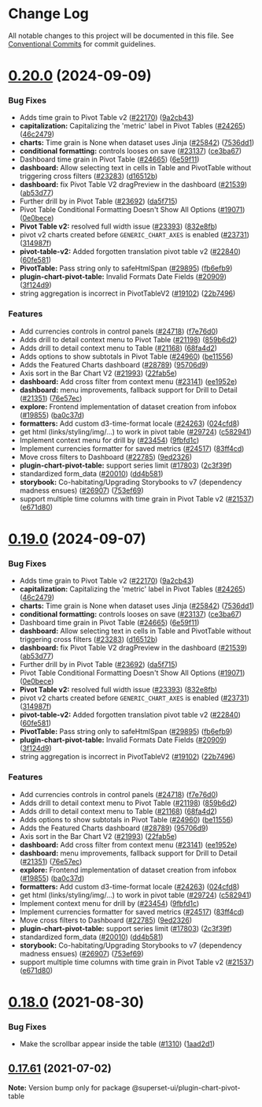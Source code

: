 <!--
  Licensed to the Apache Software Foundation (ASF) under one
  or more contributor license agreements.  See the NOTICE file
  distributed with this work for additional information
  regarding copyright ownership.  The ASF licenses this file
  to you under the Apache License, Version 2.0 (the
  "License"); you may not use this file except in compliance
  with the License.  You may obtain a copy of the License at

    http://www.apache.org/licenses/LICENSE-2.0

  Unless required by applicable law or agreed to in writing,
  software distributed under the License is distributed on an
  "AS IS" BASIS, WITHOUT WARRANTIES OR CONDITIONS OF ANY
  KIND, either express or implied.  See the License for the
  specific language governing permissions and limitations
  under the License.
-->

# Change Log

All notable changes to this project will be documented in this file.
See [Conventional Commits](https://conventionalcommits.org) for commit guidelines.

# [0.20.0](https://github.com/apache/superset/compare/v2021.41.0...v0.20.0) (2024-09-09)

### Bug Fixes

- Adds time grain to Pivot Table v2 ([#22170](https://github.com/apache/superset/issues/22170)) ([9a2cb43](https://github.com/apache/superset/commit/9a2cb431ce9b82d656838d70c088bc00f3e4bd5e))
- **capitalization:** Capitalizing the 'metric' label in Pivot Tables ([#24265](https://github.com/apache/superset/issues/24265)) ([46c2479](https://github.com/apache/superset/commit/46c2479db2507d5117264b33a5266526e7a3b829))
- **charts:** Time grain is None when dataset uses Jinja ([#25842](https://github.com/apache/superset/issues/25842)) ([7536dd1](https://github.com/apache/superset/commit/7536dd12cdd58a1bca7d72952a2b74641f16c959))
- **conditional formatting:** controls looses on save ([#23137](https://github.com/apache/superset/issues/23137)) ([ce3ba67](https://github.com/apache/superset/commit/ce3ba67cf63e90059d94e2aa956982ad4ea44d1e))
- Dashboard time grain in Pivot Table ([#24665](https://github.com/apache/superset/issues/24665)) ([6e59f11](https://github.com/apache/superset/commit/6e59f11f4ce76305c1b0adee883f3b958199805b))
- **dashboard:** Allow selecting text in cells in Table and PivotTable without triggering cross filters ([#23283](https://github.com/apache/superset/issues/23283)) ([d16512b](https://github.com/apache/superset/commit/d16512b7758e36a1263fc63bd7d9d1f93060dc93))
- **dashboard:** fix Pivot Table V2 dragPreview in the dashboard ([#21539](https://github.com/apache/superset/issues/21539)) ([ab53d77](https://github.com/apache/superset/commit/ab53d77abacaf03e67c5a922c1e9dbd9a62fedbf))
- Further drill by in Pivot Table ([#23692](https://github.com/apache/superset/issues/23692)) ([da5f715](https://github.com/apache/superset/commit/da5f7155c63c2a9f7b42a31130fa24e9698b1191))
- Pivot Table Conditional Formatting Doesn't Show All Options ([#19071](https://github.com/apache/superset/issues/19071)) ([0e0bece](https://github.com/apache/superset/commit/0e0beceac173f765d8f9a0887732029b78603f6d))
- **Pivot Table v2:** resolved full width issue ([#23393](https://github.com/apache/superset/issues/23393)) ([832e8fb](https://github.com/apache/superset/commit/832e8fb0ac7599e87135d002b361475403d2791a))
- pivot v2 charts created before `GENERIC_CHART_AXES` is enabled ([#23731](https://github.com/apache/superset/issues/23731)) ([314987f](https://github.com/apache/superset/commit/314987f32dee789d7aa6af14943727af979ee30b))
- **pivot-table-v2:** Added forgotten translation pivot table v2 ([#22840](https://github.com/apache/superset/issues/22840)) ([60fe581](https://github.com/apache/superset/commit/60fe58196a6e8dd1ea7a2e6aaf8401d0a718bc41))
- **PivotTable:** Pass string only to safeHtmlSpan ([#29895](https://github.com/apache/superset/issues/29895)) ([fb6efb9](https://github.com/apache/superset/commit/fb6efb9e9a049ecd7985a50a902810484b0fc37a))
- **plugin-chart-pivot-table:** Invalid Formats Date Fields ([#20909](https://github.com/apache/superset/issues/20909)) ([3f124d9](https://github.com/apache/superset/commit/3f124d9d67f194746da0a49ee2456a0530ec73f9))
- string aggregation is incorrect in PivotTableV2 ([#19102](https://github.com/apache/superset/issues/19102)) ([22b7496](https://github.com/apache/superset/commit/22b7496d2ea444ca619aa21f9e820bb610cc5648))

### Features

- Add currencies controls in control panels ([#24718](https://github.com/apache/superset/issues/24718)) ([f7e76d0](https://github.com/apache/superset/commit/f7e76d02b7cbe4940946673590bb979984ace9f5))
- Adds drill to detail context menu to Pivot Table ([#21198](https://github.com/apache/superset/issues/21198)) ([859b6d2](https://github.com/apache/superset/commit/859b6d2d20a58f2079c43bb66645fd3b604e077e))
- Adds drill to detail context menu to Table ([#21168](https://github.com/apache/superset/issues/21168)) ([68fa4d2](https://github.com/apache/superset/commit/68fa4d2665cc0742b2194533271ce562a3ebbf14))
- Adds options to show subtotals in Pivot Table ([#24960](https://github.com/apache/superset/issues/24960)) ([be11556](https://github.com/apache/superset/commit/be1155679963a90c7a0d699a2ebdceade40fb5a9))
- Adds the Featured Charts dashboard ([#28789](https://github.com/apache/superset/issues/28789)) ([95706d9](https://github.com/apache/superset/commit/95706d9be2b5414ed496ad762ba1996041429e01))
- Axis sort in the Bar Chart V2 ([#21993](https://github.com/apache/superset/issues/21993)) ([22fab5e](https://github.com/apache/superset/commit/22fab5e58ce574e962518067d982e3036449e580))
- **dashboard:** Add cross filter from context menu ([#23141](https://github.com/apache/superset/issues/23141)) ([ee1952e](https://github.com/apache/superset/commit/ee1952e488f2cd0913fe6f35ffe551d18ee3d143))
- **dashboard:** menu improvements, fallback support for Drill to Detail ([#21351](https://github.com/apache/superset/issues/21351)) ([76e57ec](https://github.com/apache/superset/commit/76e57ec651bbfaf4f76031eeeca66f6a1fa81bc2))
- **explore:** Frontend implementation of dataset creation from infobox ([#19855](https://github.com/apache/superset/issues/19855)) ([ba0c37d](https://github.com/apache/superset/commit/ba0c37d3df85b1af39404af1d578daeb0ff2d278))
- **formatters:** Add custom d3-time-format locale ([#24263](https://github.com/apache/superset/issues/24263)) ([024cfd8](https://github.com/apache/superset/commit/024cfd86e408ec5f7ddf49a9e90908e2fb2e6b70))
- get html (links/styling/img/...) to work in pivot table ([#29724](https://github.com/apache/superset/issues/29724)) ([c582941](https://github.com/apache/superset/commit/c5829419e32f3c99c202c4f47c4e1f5882ebdbc1))
- Implement context menu for drill by ([#23454](https://github.com/apache/superset/issues/23454)) ([9fbfd1c](https://github.com/apache/superset/commit/9fbfd1c1d883f983ef96b8812297721e2a1a9695))
- Implement currencies formatter for saved metrics ([#24517](https://github.com/apache/superset/issues/24517)) ([83ff4cd](https://github.com/apache/superset/commit/83ff4cd86a4931fc8eda83aeb3d8d3c92d773202))
- Move cross filters to Dashboard ([#22785](https://github.com/apache/superset/issues/22785)) ([9ed2326](https://github.com/apache/superset/commit/9ed2326a20329d41abc8e0995b0ba6110379088f))
- **plugin-chart-pivot-table:** support series limit ([#17803](https://github.com/apache/superset/issues/17803)) ([2c3f39f](https://github.com/apache/superset/commit/2c3f39f3f2a4369bf03403c452d124c24c521e7d))
- standardized form_data ([#20010](https://github.com/apache/superset/issues/20010)) ([dd4b581](https://github.com/apache/superset/commit/dd4b581fb55d920fc3b709fc044cea5339802ee2))
- **storybook:** Co-habitating/Upgrading Storybooks to v7 (dependency madness ensues) ([#26907](https://github.com/apache/superset/issues/26907)) ([753ef69](https://github.com/apache/superset/commit/753ef695294ce26238b68ff41ba0a9af6aea74de))
- support multiple time columns with time grain in Pivot Table v2 ([#21537](https://github.com/apache/superset/issues/21537)) ([e671d80](https://github.com/apache/superset/commit/e671d8020982111e117e7415dee41672cc32d780))

# [0.19.0](https://github.com/apache/superset/compare/v2021.41.0...v0.19.0) (2024-09-07)

### Bug Fixes

- Adds time grain to Pivot Table v2 ([#22170](https://github.com/apache/superset/issues/22170)) ([9a2cb43](https://github.com/apache/superset/commit/9a2cb431ce9b82d656838d70c088bc00f3e4bd5e))
- **capitalization:** Capitalizing the 'metric' label in Pivot Tables ([#24265](https://github.com/apache/superset/issues/24265)) ([46c2479](https://github.com/apache/superset/commit/46c2479db2507d5117264b33a5266526e7a3b829))
- **charts:** Time grain is None when dataset uses Jinja ([#25842](https://github.com/apache/superset/issues/25842)) ([7536dd1](https://github.com/apache/superset/commit/7536dd12cdd58a1bca7d72952a2b74641f16c959))
- **conditional formatting:** controls looses on save ([#23137](https://github.com/apache/superset/issues/23137)) ([ce3ba67](https://github.com/apache/superset/commit/ce3ba67cf63e90059d94e2aa956982ad4ea44d1e))
- Dashboard time grain in Pivot Table ([#24665](https://github.com/apache/superset/issues/24665)) ([6e59f11](https://github.com/apache/superset/commit/6e59f11f4ce76305c1b0adee883f3b958199805b))
- **dashboard:** Allow selecting text in cells in Table and PivotTable without triggering cross filters ([#23283](https://github.com/apache/superset/issues/23283)) ([d16512b](https://github.com/apache/superset/commit/d16512b7758e36a1263fc63bd7d9d1f93060dc93))
- **dashboard:** fix Pivot Table V2 dragPreview in the dashboard ([#21539](https://github.com/apache/superset/issues/21539)) ([ab53d77](https://github.com/apache/superset/commit/ab53d77abacaf03e67c5a922c1e9dbd9a62fedbf))
- Further drill by in Pivot Table ([#23692](https://github.com/apache/superset/issues/23692)) ([da5f715](https://github.com/apache/superset/commit/da5f7155c63c2a9f7b42a31130fa24e9698b1191))
- Pivot Table Conditional Formatting Doesn't Show All Options ([#19071](https://github.com/apache/superset/issues/19071)) ([0e0bece](https://github.com/apache/superset/commit/0e0beceac173f765d8f9a0887732029b78603f6d))
- **Pivot Table v2:** resolved full width issue ([#23393](https://github.com/apache/superset/issues/23393)) ([832e8fb](https://github.com/apache/superset/commit/832e8fb0ac7599e87135d002b361475403d2791a))
- pivot v2 charts created before `GENERIC_CHART_AXES` is enabled ([#23731](https://github.com/apache/superset/issues/23731)) ([314987f](https://github.com/apache/superset/commit/314987f32dee789d7aa6af14943727af979ee30b))
- **pivot-table-v2:** Added forgotten translation pivot table v2 ([#22840](https://github.com/apache/superset/issues/22840)) ([60fe581](https://github.com/apache/superset/commit/60fe58196a6e8dd1ea7a2e6aaf8401d0a718bc41))
- **PivotTable:** Pass string only to safeHtmlSpan ([#29895](https://github.com/apache/superset/issues/29895)) ([fb6efb9](https://github.com/apache/superset/commit/fb6efb9e9a049ecd7985a50a902810484b0fc37a))
- **plugin-chart-pivot-table:** Invalid Formats Date Fields ([#20909](https://github.com/apache/superset/issues/20909)) ([3f124d9](https://github.com/apache/superset/commit/3f124d9d67f194746da0a49ee2456a0530ec73f9))
- string aggregation is incorrect in PivotTableV2 ([#19102](https://github.com/apache/superset/issues/19102)) ([22b7496](https://github.com/apache/superset/commit/22b7496d2ea444ca619aa21f9e820bb610cc5648))

### Features

- Add currencies controls in control panels ([#24718](https://github.com/apache/superset/issues/24718)) ([f7e76d0](https://github.com/apache/superset/commit/f7e76d02b7cbe4940946673590bb979984ace9f5))
- Adds drill to detail context menu to Pivot Table ([#21198](https://github.com/apache/superset/issues/21198)) ([859b6d2](https://github.com/apache/superset/commit/859b6d2d20a58f2079c43bb66645fd3b604e077e))
- Adds drill to detail context menu to Table ([#21168](https://github.com/apache/superset/issues/21168)) ([68fa4d2](https://github.com/apache/superset/commit/68fa4d2665cc0742b2194533271ce562a3ebbf14))
- Adds options to show subtotals in Pivot Table ([#24960](https://github.com/apache/superset/issues/24960)) ([be11556](https://github.com/apache/superset/commit/be1155679963a90c7a0d699a2ebdceade40fb5a9))
- Adds the Featured Charts dashboard ([#28789](https://github.com/apache/superset/issues/28789)) ([95706d9](https://github.com/apache/superset/commit/95706d9be2b5414ed496ad762ba1996041429e01))
- Axis sort in the Bar Chart V2 ([#21993](https://github.com/apache/superset/issues/21993)) ([22fab5e](https://github.com/apache/superset/commit/22fab5e58ce574e962518067d982e3036449e580))
- **dashboard:** Add cross filter from context menu ([#23141](https://github.com/apache/superset/issues/23141)) ([ee1952e](https://github.com/apache/superset/commit/ee1952e488f2cd0913fe6f35ffe551d18ee3d143))
- **dashboard:** menu improvements, fallback support for Drill to Detail ([#21351](https://github.com/apache/superset/issues/21351)) ([76e57ec](https://github.com/apache/superset/commit/76e57ec651bbfaf4f76031eeeca66f6a1fa81bc2))
- **explore:** Frontend implementation of dataset creation from infobox ([#19855](https://github.com/apache/superset/issues/19855)) ([ba0c37d](https://github.com/apache/superset/commit/ba0c37d3df85b1af39404af1d578daeb0ff2d278))
- **formatters:** Add custom d3-time-format locale ([#24263](https://github.com/apache/superset/issues/24263)) ([024cfd8](https://github.com/apache/superset/commit/024cfd86e408ec5f7ddf49a9e90908e2fb2e6b70))
- get html (links/styling/img/...) to work in pivot table ([#29724](https://github.com/apache/superset/issues/29724)) ([c582941](https://github.com/apache/superset/commit/c5829419e32f3c99c202c4f47c4e1f5882ebdbc1))
- Implement context menu for drill by ([#23454](https://github.com/apache/superset/issues/23454)) ([9fbfd1c](https://github.com/apache/superset/commit/9fbfd1c1d883f983ef96b8812297721e2a1a9695))
- Implement currencies formatter for saved metrics ([#24517](https://github.com/apache/superset/issues/24517)) ([83ff4cd](https://github.com/apache/superset/commit/83ff4cd86a4931fc8eda83aeb3d8d3c92d773202))
- Move cross filters to Dashboard ([#22785](https://github.com/apache/superset/issues/22785)) ([9ed2326](https://github.com/apache/superset/commit/9ed2326a20329d41abc8e0995b0ba6110379088f))
- **plugin-chart-pivot-table:** support series limit ([#17803](https://github.com/apache/superset/issues/17803)) ([2c3f39f](https://github.com/apache/superset/commit/2c3f39f3f2a4369bf03403c452d124c24c521e7d))
- standardized form_data ([#20010](https://github.com/apache/superset/issues/20010)) ([dd4b581](https://github.com/apache/superset/commit/dd4b581fb55d920fc3b709fc044cea5339802ee2))
- **storybook:** Co-habitating/Upgrading Storybooks to v7 (dependency madness ensues) ([#26907](https://github.com/apache/superset/issues/26907)) ([753ef69](https://github.com/apache/superset/commit/753ef695294ce26238b68ff41ba0a9af6aea74de))
- support multiple time columns with time grain in Pivot Table v2 ([#21537](https://github.com/apache/superset/issues/21537)) ([e671d80](https://github.com/apache/superset/commit/e671d8020982111e117e7415dee41672cc32d780))

# [0.18.0](https://github.com/apache-superset/superset-ui/compare/v0.17.87...v0.18.0) (2021-08-30)

### Bug Fixes

- Make the scrollbar appear inside the table ([#1310](https://github.com/apache-superset/superset-ui/issues/1310)) ([1aad2d1](https://github.com/apache-superset/superset-ui/commit/1aad2d11af95f5046f2b67d86b30c9581de4994b))

## [0.17.61](https://github.com/apache-superset/superset-ui/compare/v0.17.60...v0.17.61) (2021-07-02)

**Note:** Version bump only for package @superset-ui/plugin-chart-pivot-table
